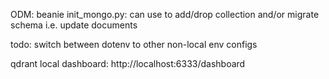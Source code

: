 ODM: beanie
init_mongo.py: can use to add/drop collection and/or migrate schema i.e. update documents

todo: switch between dotenv to other non-local env configs

qdrant local dashboard: http://localhost:6333/dashboard
